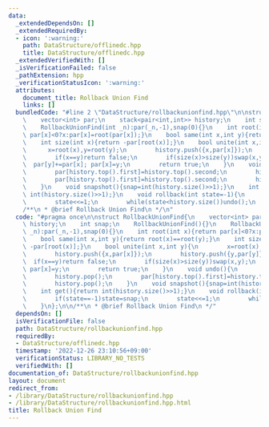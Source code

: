 ```yaml
---
data:
  _extendedDependsOn: []
  _extendedRequiredBy:
  - icon: ':warning:'
    path: DataStructure/offlinedc.hpp
    title: DataStructure/offlinedc.hpp
  _extendedVerifiedWith: []
  _isVerificationFailed: false
  _pathExtension: hpp
  _verificationStatusIcon: ':warning:'
  attributes:
    document_title: Rollback Union Find
    links: []
  bundledCode: "#line 2 \"DataStructure/rollbackunionfind.hpp\"\n\nstruct RollbackUnionFind{\n\
    \    vector<int> par;\n    stack<pair<int,int>> history;\n    int snap;\n    RollbackUnionFind(){}\n\
    \    RollbackUnionFind(int _n):par(_n,-1),snap(0){}\n    int root(int x){return\
    \ par[x]<0?x:par[x]=root(par[x]);}\n    bool same(int x,int y){return root(x)==root(y);}\n\
    \    int size(int x){return -par[root(x)];}\n    bool unite(int x,int y){\n  \
    \      x=root(x),y=root(y);\n        history.push({x,par[x]});\n        history.push({y,par[y]});\n\
    \        if(x==y)return false;\n        if(size(x)>size(y))swap(x,y);\n      \
    \  par[y]+=par[x]; par[x]=y;\n        return true;\n    }\n    void undo(){\n\
    \        par[history.top().first]=history.top().second;\n        history.pop();\n\
    \        par[history.top().first]=history.top().second;\n        history.pop();\n\
    \    }\n    void snapshot(){snap=int(history.size()>>1);}\n    int get(){return\
    \ int(history.size()>>1);}\n    void rollback(int state=-1){\n        if(state==-1)state=snap;\n\
    \        state<<=1;\n        while(state<history.size())undo();\n    }\n};\n\n\
    /**\n * @brief Rollback Union Find\n */\n"
  code: "#pragma once\n\nstruct RollbackUnionFind{\n    vector<int> par;\n    stack<pair<int,int>>\
    \ history;\n    int snap;\n    RollbackUnionFind(){}\n    RollbackUnionFind(int\
    \ _n):par(_n,-1),snap(0){}\n    int root(int x){return par[x]<0?x:par[x]=root(par[x]);}\n\
    \    bool same(int x,int y){return root(x)==root(y);}\n    int size(int x){return\
    \ -par[root(x)];}\n    bool unite(int x,int y){\n        x=root(x),y=root(y);\n\
    \        history.push({x,par[x]});\n        history.push({y,par[y]});\n      \
    \  if(x==y)return false;\n        if(size(x)>size(y))swap(x,y);\n        par[y]+=par[x];\
    \ par[x]=y;\n        return true;\n    }\n    void undo(){\n        par[history.top().first]=history.top().second;\n\
    \        history.pop();\n        par[history.top().first]=history.top().second;\n\
    \        history.pop();\n    }\n    void snapshot(){snap=int(history.size()>>1);}\n\
    \    int get(){return int(history.size()>>1);}\n    void rollback(int state=-1){\n\
    \        if(state==-1)state=snap;\n        state<<=1;\n        while(state<history.size())undo();\n\
    \    }\n};\n\n/**\n * @brief Rollback Union Find\n */"
  dependsOn: []
  isVerificationFile: false
  path: DataStructure/rollbackunionfind.hpp
  requiredBy:
  - DataStructure/offlinedc.hpp
  timestamp: '2022-12-26 23:10:56+09:00'
  verificationStatus: LIBRARY_NO_TESTS
  verifiedWith: []
documentation_of: DataStructure/rollbackunionfind.hpp
layout: document
redirect_from:
- /library/DataStructure/rollbackunionfind.hpp
- /library/DataStructure/rollbackunionfind.hpp.html
title: Rollback Union Find
---
```

